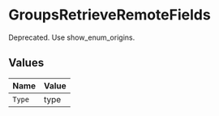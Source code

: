 # GroupsRetrieveRemoteFields

Deprecated. Use show_enum_origins.


## Values

| Name   | Value  |
| ------ | ------ |
| `Type` | type   |